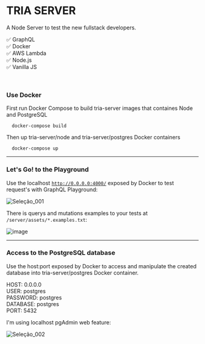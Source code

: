 # TRIA SERVER
A Node Server to test the new fullstack developers.

:white_check_mark: GraphQL <br>
:white_check_mark: Docker <br>
:white_check_mark: AWS Lambda <br>
:white_check_mark: Node.js <br>
:white_check_mark: Vanilla JS <br>

<br>

### Use Docker 

First run Docker Compose to build tria-server images that containes Node and PostgreSQL
```
  docker-compose build
```

Then up tria-server/node and tria-server/postgres Docker containers
```
  docker-compose up
```

<hr>

### Let's Go! to the Playground

Use the localhost <code>http://0.0.0.0:4000/</code> exposed by Docker to test request's with GraphQL Playground:

![Seleção_001](https://user-images.githubusercontent.com/8376833/126673127-3a83d271-6aef-44aa-b3a4-3aaf6316a2ca.png)


There is querys and mutations examples to your tests at <code>/server/assets/*.examples.txt</code>:

![image](https://user-images.githubusercontent.com/8376833/125347937-f51aa980-e331-11eb-9a5f-af67c340b853.png)

<hr>

### Access to the PostgreSQL database

Use the host:port exposed by Docker to access and manipulate the created database into tria-server/postgres Docker container.

HOST: 0.0.0.0<br>
USER: postgres<br>
PASSWORD: postgres<br>
DATABASE: postgres<br>
PORT: 5432<br>

I'm using localhost pgAdmin web feature:

![Seleção_002](https://user-images.githubusercontent.com/8376833/126674795-8e8763b7-691a-4187-92da-40225255ec35.png)


